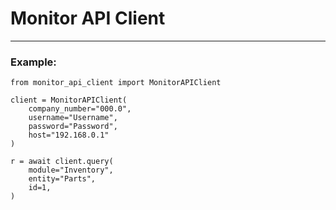# Monitor API Client

---

### Example:
<div class="termy">

```console
from monitor_api_client import MonitorAPIClient

client = MonitorAPIClient(
    company_number="000.0",
    username="Username",
    password="Password",
    host="192.168.0.1"
)

r = await client.query(
    module="Inventory",
    entity="Parts",
    id=1,
)

```

</div>